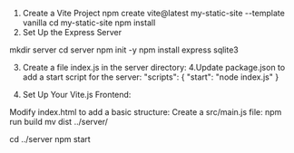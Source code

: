 1. Create a Vite Project
npm create vite@latest my-static-site --template vanilla
cd my-static-site
npm install
2. Set Up the Express Server

mkdir server
cd server
npm init -y
npm install express sqlite3

3. Create a file index.js in the server directory:
4.Update package.json to add a start script for the server:
"scripts": {
  "start": "node index.js"
}

5. Set Up Your Vite.js Frontend:

Modify index.html to add a basic structure:
Create a src/main.js file:
npm run build
mv dist ../server/


cd ../server
npm start
